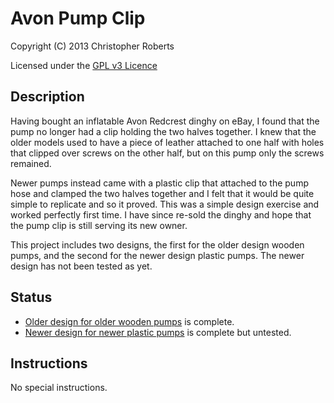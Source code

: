 Avon Pump Clip
==============

Copyright (C) 2013 Christopher Roberts

Licensed under the [GPL v3 Licence](https://github.com/chrisjrob/avonpumpclip/blob/master/LICENCE.md "Read licence")

Description
-----------
Having bought an inflatable Avon Redcrest dinghy on eBay, I found that the pump no longer had a clip holding the two halves together. I knew that the older models used to have a piece of leather attached to one half with holes that clipped over screws on the other half, but on this pump only the screws remained.

Newer pumps instead came with a plastic clip that attached to the pump hose and clamped the two halves together and I felt that it would be quite simple to replicate and so it proved. This was a simple design exercise and worked perfectly first time. I have since re-sold the dinghy and hope that the pump clip is still serving its new owner.

This project includes two designs, the first for the older design wooden pumps, and the second for the newer design plastic pumps. The newer design has not been tested as yet.

Status
------
* [Older design for older wooden pumps](https://github.com/chrisjrob/avonpumpclip/blob/master/avonpumpclip.stl) is complete.
* [Newer design for newer plastic pumps](https://github.com/chrisjrob/avonpumpclip/blob/master/avonpumpclip-new.stl) is complete but untested.

Instructions
------------
No special instructions.
